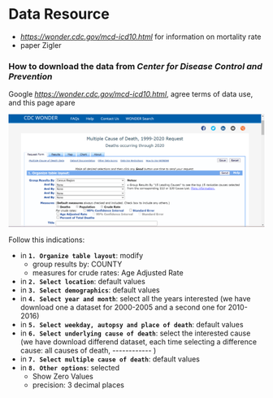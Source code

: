 # Data Resource
 - *https://wonder.cdc.gov/mcd-icd10.html* for information on mortality rate
 - paper Zigler

### How to download the data from *Center for Disease Control and Prevention*
Google *https://wonder.cdc.gov/mcd-icd10.html*, agree terms of data use, and this page apare

![Screenshot](data_PS.png)

 Follow this indications:
 - in **`1. Organize table layout`**: modify
   - group results by: COUNTY
   - measures for crude rates: Age Adjusted Rate
 - in **`2. Select location`**: default values
 - in **`3. Select demographics`**: default values
 - in **`4. Select year and month`**: select all the years interested (we have download one a dataset for 2000-2005 and a second one for 2010-2016)
 - in **`5. Select weekday, autopsy and place of death`**: default values
 - in **`6. Select underlying cause of death`**: select the interested cause (we have download differend dataset, each time selecting a difference cause: all causes of death, ------------ )
- in **`7. Select multiple cause of death`**: default values
- in **`8. Other options`**: selected
  - Show Zero Values
  - precision: 3 decimal places 

